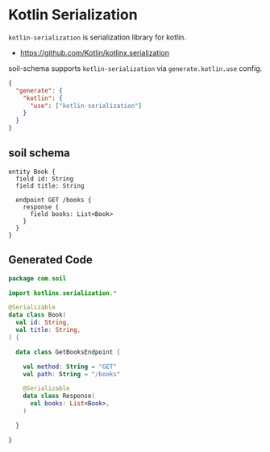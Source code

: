 # Kotlin Serialization

`kotlin-serialization` is serialization library for kotlin.

- https://github.com/Kotlin/kotlinx.serialization

soil-schema supports `kotlin-serialization` via `generate.kotlin.use` config.

```json config
{
  "generate": {
    "kotlin": {
      "use": ["kotlin-serialization"]
    }
  }
}
```

## soil schema

```soil schema
entity Book {
  field id: String
  field title: String

  endpoint GET /books {
    response {
      field books: List<Book>
    }
  }
}
```

## Generated Code

```kotlin generated
package com.soil

import kotlinx.serialization.*

@Serializable
data class Book(
  val id: String,
  val title: String,
) {

  data class GetBooksEndpoint {

    val method: String = "GET"
    val path: String = "/books"

    @Serializable
    data class Response(
      val books: List<Book>,
    )

  }

}
```